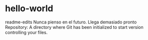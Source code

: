 # hello-world

readme-edits
Nunca pienso en el futuro. Llega demasiado pronto
Repository:
A directory where Git has been initialized to start version controlling your files.


